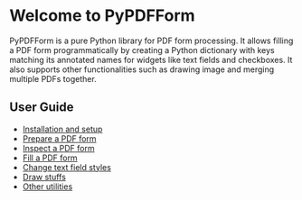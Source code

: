 # Welcome to PyPDFForm

PyPDFForm is a pure Python library for PDF form processing. It allows filling a PDF form programmatically by creating 
a Python dictionary with keys matching its annotated names for widgets like text fields and checkboxes. It also 
supports other functionalities such as drawing image and merging multiple PDFs together.

## User Guide

* [Installation and setup](install.md)
* [Prepare a PDF form](prepare.md)
* [Inspect a PDF form](inspect.md)
* [Fill a PDF form](fill.md)
* [Change text field styles](style.md)
* [Draw stuffs](draw.md)
* [Other utilities](utils.md)
